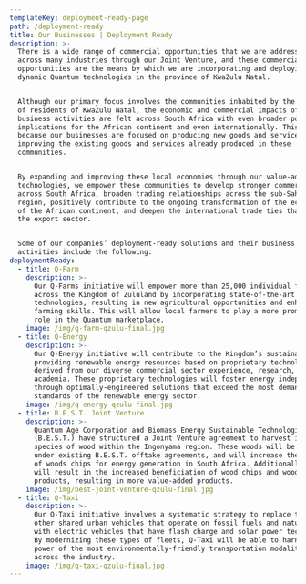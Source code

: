 ```yaml
---
templateKey: deployment-ready-page
path: /deployment-ready
title: Our Businesses | Deployment Ready
description: >-
  There is a wide range of commercial opportunities that we are addressing
  across many industries through our Joint Venture, and these commercial
  opportunities are the means by which we are incorporating and deploying our
  dynamic Quantum technologies in the province of KwaZulu Natal.


  Although our primary focus involves the communities inhabited by the millions
  of residents of KwaZulu Natal, the economic and commercial impacts of our
  business activities are felt across South Africa with even broader positive
  implications for the African continent and even internationally. This is
  because our businesses are focused on producing new goods and services, and
  improving the existing goods and services already produced in these
  communities.


  By expanding and improving these local economies through our value-added
  technologies, we empower these communities to develop stronger commercial ties
  across South Africa, broaden trading relationships across the sub-Saharan
  region, positively contribute to the ongoing transformation of the economies
  of the African continent, and deepen the international trade ties that reward
  the export sector.


  Some of our companies’ deployment-ready solutions and their business
  activities include the following:
deploymentReady:
  - title: Q-Farm
    description: >-
      Our Q-Farms initiative will empower more than 25,000 individual farmers
      across the Kingdom of Zululand by incorporating state-of-the-art farming
      technologies, resulting in new agricultural opportunities and enhanced
      farming skills. This will allow local farmers to play a more prominent
      role in the Quantum marketplace.
    image: /img/q-farm-qzulu-final.jpg
  - title: Q-Energy
    description: >-
      Our Q-Energy initiative will contribute to the Kingdom’s sustainability by
      providing renewable energy resources based on proprietary technologies
      derived from our diverse commercial sector experience, research, and
      academia. These proprietary technologies will foster energy independence
      through optimally-engineered solutions that exceed the most demanding
      standards of the renewable energy sector.
    image: /img/q-energy-qzulu-final.jpg
  - title: B.E.S.T. Joint Venture
    description: >-
      Quantum Age Corporation and Biomass Energy Sustainable Technologies
      (B.E.S.T.) have structured a Joint Venture agreement to harvest invasive
      species of wood within the Ingonyama region. These woods will be exported
      under existing B.E.S.T. offtake agreements, and will increase the supply
      of woods chips for energy generation in South Africa. Additionally, this
      will result in the increased beneficiation of wood chips and wood-related
      products, resulting in more value-added products.
    image: /img/best-joint-venture-qzulu-final.jpg
  - title: Q-Taxi
    description: >-
      Our Q-Taxi initiative involves a systematic strategy to replace taxis and
      other shared urban vehicles that operate on fossil fuels and natural gas
      with electric vehicles that have flash charge and solar power technology.
      By modernizing these types of fleets, Q-Taxi will be able to harness the
      power of the most environmentally-friendly transportation modalities
      across the industry.
    image: /img/q-taxi-qzulu-final.jpg
---
```

